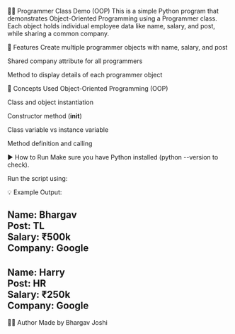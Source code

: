 👨‍💻 Programmer Class Demo (OOP)
This is a simple Python program that demonstrates Object-Oriented Programming using a Programmer class. Each object holds individual employee data like name, salary, and post, while sharing a common company.

📌 Features
Create multiple programmer objects with name, salary, and post

Shared company attribute for all programmers

Method to display details of each programmer object

🧠 Concepts Used
Object-Oriented Programming (OOP)

Class and object instantiation

Constructor method (__init__)

Class variable vs instance variable

Method definition and calling

▶️ How to Run
Make sure you have Python installed (python --version to check).

Run the script using:

💡 Example
Output:

Name: Bhargav  
Post: TL  
Salary: ₹500k  
Company: Google  
--------------------  
Name: Harry  
Post: HR  
Salary: ₹250k  
Company: Google  
--------------------
🧑‍💻 Author
Made by Bhargav Joshi

